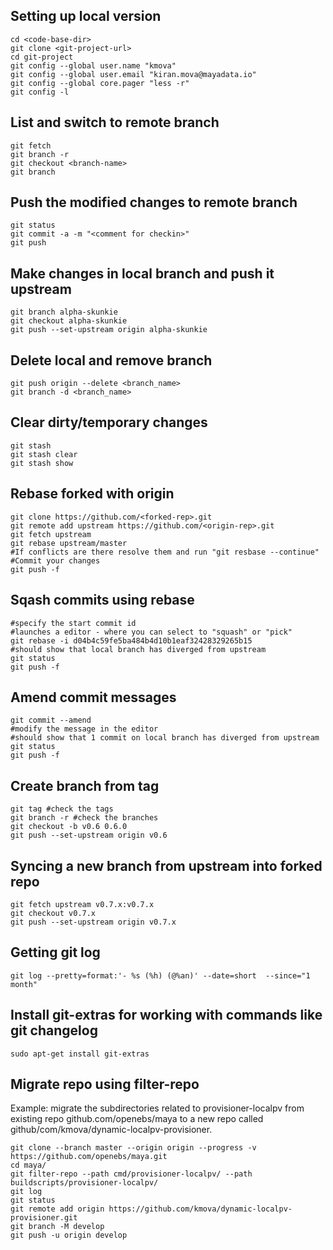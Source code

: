 ## Setting up local version
```
cd <code-base-dir>
git clone <git-project-url>
cd git-project
git config --global user.name "kmova"
git config --global user.email "kiran.mova@mayadata.io"
git config --global core.pager "less -r" 
git config -l
```

## List and switch to remote branch
```
git fetch
git branch -r
git checkout <branch-name>
git branch
```

## Push the modified changes to remote branch
```
git status
git commit -a -m "<comment for checkin>"
git push
```

## Make changes in local branch and push it upstream
```
git branch alpha-skunkie
git checkout alpha-skunkie
git push --set-upstream origin alpha-skunkie
```

## Delete local and remove branch
```
git push origin --delete <branch_name>
git branch -d <branch_name>
```

## Clear dirty/temporary changes
```
git stash
git stash clear
git stash show
```

## Rebase forked with origin
```
git clone https://github.com/<forked-rep>.git
git remote add upstream https://github.com/<origin-rep>.git
git fetch upstream
git rebase upstream/master
#If conflicts are there resolve them and run "git resbase --continue"
#Commit your changes
git push -f
```

## Sqash commits using rebase
```
#specify the start commit id
#launches a editor - where you can select to "squash" or "pick" 
git rebase -i d04b4c59fe5ba484b4d10b1eaf32428329265b15
#should show that local branch has diverged from upstream
git status
git push -f
```


## Amend commit messages
```
git commit --amend
#modify the message in the editor
#should show that 1 commit on local branch has diverged from upstream
git status
git push -f
```

## Create branch from tag
```
git tag #check the tags
git branch -r #check the branches
git checkout -b v0.6 0.6.0
git push --set-upstream origin v0.6
```

## Syncing a new branch from upstream into forked repo
```
git fetch upstream v0.7.x:v0.7.x
git checkout v0.7.x
git push --set-upstream origin v0.7.x
```
## Getting git log
```
git log --pretty=format:'- %s (%h) (@%an)' --date=short  --since="1 month"
```

## Install git-extras for working with commands like git changelog
```
sudo apt-get install git-extras
```


## Migrate repo using filter-repo

Example: migrate the subdirectories related to provisioner-localpv from existing repo github.com/openebs/maya to a new repo called github/com/kmova/dynamic-localpv-provisioner.

```
git clone --branch master --origin origin --progress -v https://github.com/openebs/maya.git
cd maya/
git filter-repo --path cmd/provisioner-localpv/ --path buildscripts/provisioner-localpv/
git log
git status
git remote add origin https://github.com/kmova/dynamic-localpv-provisioner.git
git branch -M develop
git push -u origin develop
```
